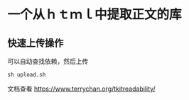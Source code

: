 # 一个从ｈｔｍｌ中提取正文的库




## 快速上传操作
可以自动查找依赖，然后上传
```
sh upload.sh
```

文档查看
https://www.terrychan.org/tkitreadability/